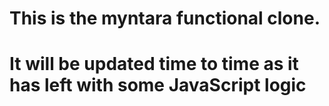 # This is the myntara functional clone.
# It will be updated time to time as it has left with some JavaScript logic
